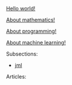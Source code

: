 [Hello world!](hello.html)

[About mathematics!](mathematical.html)

[About programming!](programming.html)

[About machine learning!](machine_learning.html)

Subsections:

- [jml](../blog/mathematical/jml.html)


Articles:

